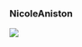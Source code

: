 ### NicoleAniston
![](https://www.mypornstarbook.net/pornstars/n/nicole_aniston/gallery226/images/04.jpg)
